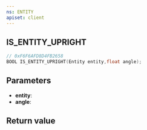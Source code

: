 ```yaml
---
ns: ENTITY
apiset: client
---
```

## IS_ENTITY_UPRIGHT

```c
// 0xF6F6AFD8D4FB2658
BOOL IS_ENTITY_UPRIGHT(Entity entity,float angle);
```


## Parameters
* **entity**:
* **angle**:

## Return value

